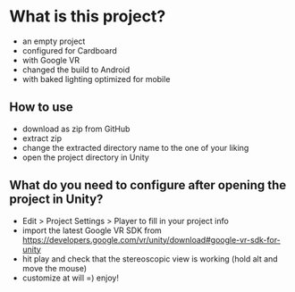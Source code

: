 # What is this project?
- an empty project
- configured for Cardboard
- with Google VR
- changed the build to Android
- with baked lighting optimized for mobile

## How to use
- download as zip from GitHub
- extract zip
- change the extracted directory name to the one of your liking
- open the project directory in Unity

## What do you need to configure after opening the project in Unity?
- Edit > Project Settings > Player to fill in your project info
- import the latest Google VR SDK from https://developers.google.com/vr/unity/download#google-vr-sdk-for-unity
- hit play and check that the stereoscopic view is working (hold alt and move the mouse)
- customize at will =) enjoy!